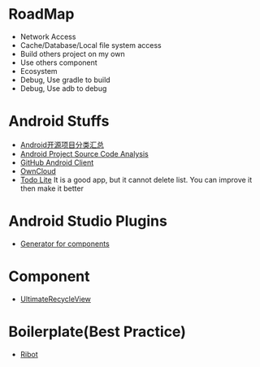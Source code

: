 # RoadMap

 - Network Access
 - Cache/Database/Local file system access
 - Build others project on my own
 - Use others component
 - Ecosystem
  - Debug, Use gradle to build
  - Debug, Use adb to debug

# Android Stuffs

- [Android开源项目分类汇总](https://github.com/Trinea/android-open-project)
- [Android Project Source Code Analysis](https://github.com/android-cn/android-open-project-analysis)
- [GitHub Android Client](https://github.com/forkhubs/android)
- [OwnCloud](https://github.com/owncloud/android)
- [Todo Lite](https://github.com/couchbaselabs/ToDoLite-Android)
  It is a good app, but it cannot delete list. You can improve it then make it better

# Android Studio Plugins
 - [Generator for components](https://github.com/avast/android-butterknife-zelezny)
 
# Component
 - [UltimateRecycleView](https://github.com/cymcsg/UltimateRecyclerView)

# Boilerplate(Best Practice)
 - [Ribot](https://github.com/ribot/android-boilerplate)
